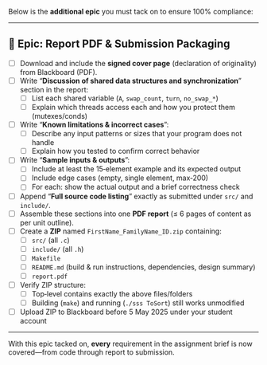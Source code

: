 Below is the **additional epic** you must tack on to ensure 100% compliance:

---

## 📄 Epic: Report PDF & Submission Packaging

- [ ] Download and include the **signed cover page** (declaration of originality) from Blackboard (PDF).  
- [ ] Write “**Discussion of shared data structures and synchronization**” section in the report:
  - [ ] List each shared variable (`A`, `swap_count`, `turn`, `no_swap_*`)  
  - [ ] Explain which threads access each and how you protect them (mutexes/conds)  
- [ ] Write “**Known limitations & incorrect cases**”:
  - [ ] Describe any input patterns or sizes that your program does not handle  
  - [ ] Explain how you tested to confirm correct behavior  
- [ ] Write “**Sample inputs & outputs**”:
  - [ ] Include at least the 15‑element example and its expected output  
  - [ ] Include edge cases (empty, single element, max‑200)  
  - [ ] For each: show the actual output and a brief correctness check  
- [ ] Append “**Full source code listing**” exactly as submitted under `src/` and `include/`.  
- [ ] Assemble these sections into one **PDF report** (≤ 6 pages of content as per unit outline).  
- [ ] Create a **ZIP** named `FirstName_FamilyName_ID.zip` containing:
  - [ ] `src/` (all `.c`)  
  - [ ] `include/` (all `.h`)  
  - [ ] `Makefile`  
  - [ ] `README.md` (build & run instructions, dependencies, design summary)  
  - [ ] `report.pdf`  
- [ ] Verify ZIP structure:
  - [ ] Top‑level contains exactly the above files/folders  
  - [ ] Building (`make`) and running (`./sss ToSort`) still works unmodified  
- [ ] Upload ZIP to Blackboard before 5 May 2025 under your student account  

---

With this epic tacked on, **every** requirement in the assignment brief is now covered—from code through report to submission.